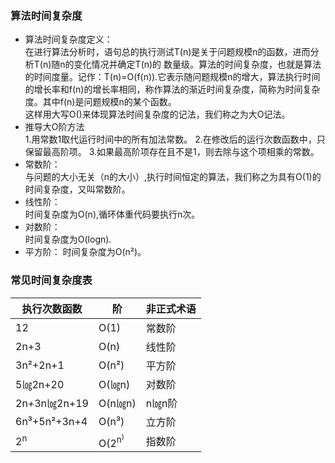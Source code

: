 ### 算法时间复杂度
- 算法时间复杂度定义：    
   在进行算法分析时，语句总的执行测试T(n)是关于问题规模n的函数，进而分析T(n)随n的变化情况并确定T(n)的
   数量级。算法的时间复杂度，也就是算法的时间度量。记作：T(n)=O(f(n)).它表示随问题规模n的增大，算法执行时间
   的增长率和f(n)的增长率相同，称作算法的渐近时间复杂度，简称为时间复杂度。其中f(n)是问题规模n的某个函数。    
   这样用大写O()来体现算法时间复杂度的记法，我们称之为大O记法。
- 推导大O阶方法     
   1.用常数1取代运行时间中的所有加法常数。
   2.在修改后的运行次数函数中，只保留最高阶项。
   3.如果最高阶项存在且不是1，则去除与这个项相乘的常数。
- 常数阶：    
   与问题的大小无关（n的大小）,执行时间恒定的算法，我们称之为具有O(1)的时间复杂度，又叫常数阶。
- 线性阶：    
   时间复杂度为O(n),循环体重代码要执行n次。
- 对数阶：    
    时间复杂度为O(logn).
- 平方阶：
    时间复杂度为O(n²)。
### 常见时间复杂度表


|执行次数函数|阶|非正式术语|    
|----|----|----|    
|12|O(1)|常数阶|    
|2n+3|O(n)|线性阶|    
|3n²+2n+1|O(n²)|平方阶|    
|5㏒2n+20|O(㏒n)|对数阶|    
|2n+3n㏒2n+19|O(n㏒n)|n㏒n阶|    
|6n³+5n²+3n+4|O(n³)|立方阶|    
|2<sup>n<sup>|O(2<sup>n<sup>)|指数阶|    
    

      
  
